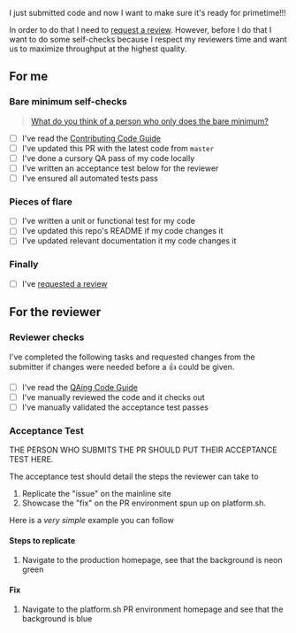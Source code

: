 I just submitted code and now I want to make sure it's ready for primetime!!!

In order to do that I need to [request a review](https://help.github.com/en/articles/requesting-a-pull-request-review). However, before I do that I want to do some self-checks because I respect my reviewers time and want us to maximize throughput at the highest quality.

## For me

### Bare minimum self-checks

> [What do you think of a person who only does the bare minimum?](https://getyarn.io/yarn-clip/dcf80710-425e-478b-bde1-c107bd11e849)

- [ ] I've read the [Contributing Code Guide](https://docs.thinktandem.io/guides/process.html#contributing-code/)
- [ ] I've updated this PR with the latest code from `master`
- [ ] I've done a cursory QA pass of my code locally
- [ ] I've written an acceptance test below for the reviewer
- [ ] I've ensured all automated tests pass

### Pieces of flare

- [ ] I've written a unit or functional test for my code
- [ ] I've updated this repo's README if my code changes it
- [ ] I've updated relevant documentation it my code changes it

### Finally

- [ ] I've [requested a review](https://help.github.com/en/articles/requesting-a-pull-request-review)

## For the reviewer

### Reviewer checks

I've completed the following tasks and requested changes from the submitter if changes were needed before a :+1: could be given.

- [ ] I've read the [QAing Code Guide](https://docs.thinktandem.io/guides/process.html#qaing-code/)
- [ ] I've manually reviewed the code and it checks out
- [ ] I've manually validated the acceptance test passes

### Acceptance Test

THE PERSON WHO SUBMITS THE PR SHOULD PUT THEIR ACCEPTANCE TEST HERE.

The acceptance test should detail the steps the reviewer can take to

1. Replicate the "issue" on the mainline site
2. Showcase the "fix" on the PR environment spun up on platform.sh.

Here is a _very simple_ example you can follow

#### Steps to replicate

1. Navigate to the production homepage, see that the background is neon green

#### Fix

1. Navigate to the platform.sh PR environment homepage and see that the background is blue
